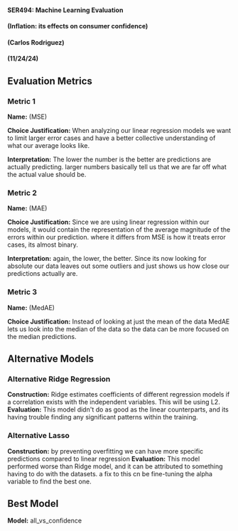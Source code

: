 #### SER494: Machine Learning Evaluation
#### (Inflation: its effects on consumer confidence)
#### (Carlos Rodriguez)
#### (11/24/24)


## Evaluation Metrics
### Metric 1
**Name:** (MSE)

**Choice Justification:** When analyzing our linear regression models we want
to limit larger error cases and have a better collective understanding of what our average
looks like.

**Interpretation:** The lower the number is the better are predictions are actually predicting.
larger numbers basically tell us that we are far off what the actual value should be.

### Metric 2
**Name:** (MAE)

**Choice Justification:** Since we are using linear regression within our models,
it would contain the representation of the average magnitude of the errors within our 
prediction. where it differs from MSE is how it treats error cases, its almost binary.

**Interpretation:** again, the lower, the better. Since its now looking for absolute our data
leaves out some outliers and just shows us how close our predictions actually are.

### Metric 3
**Name:** (MedAE)

**Choice Justification:** Instead of looking at just the mean of the data MedAE lets us
look into the median of the data so the data can be more focused on the median predictions.

## Alternative Models
### Alternative Ridge Regression
**Construction:** Ridge estimates coefficients of different regression
models if a correlation exists with the independent variables. This will be using L2.
**Evaluation:** This model didn't do as good as the linear counterparts, and its having
trouble finding any significant patterns within the training.

### Alternative Lasso
**Construction:**  by preventing overfitting we can have more specific predictions compared
to linear regression
**Evaluation:** This model performed worse than Ridge model, and it can be attributed to something
having to do with the datasets. a fix to this cn be fine-tuning the alpha variable to find the best one.

## Best Model
**Model:** all_vs_confidence 